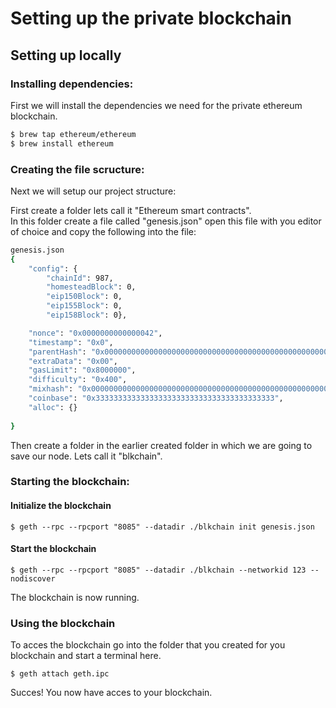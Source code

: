 # Setting up the private blockchain

## Setting up locally

### Installing dependencies:

First we will install the dependencies we need for the private ethereum blockchain.

```bash
$ brew tap ethereum/ethereum
$ brew install ethereum
```

### Creating the file scructure:

Next we will setup our project structure:

First create a folder lets call it "Ethereum smart contracts".   
In this folder create a file called "genesis.json" open this file with you editor of choice and copy the following into the file:

```bash
genesis.json
{
    "config": {
        "chainId": 987, 
        "homesteadBlock": 0,
        "eip150Block": 0, 
        "eip155Block": 0, 
        "eip158Block": 0},

    "nonce": "0x0000000000000042",
    "timestamp": "0x0",
    "parentHash": "0x0000000000000000000000000000000000000000000000000000000000000000",
    "extraData": "0x00",
    "gasLimit": "0x8000000",
    "difficulty": "0x400",
    "mixhash": "0x0000000000000000000000000000000000000000000000000000000000000000",
    "coinbase": "0x3333333333333333333333333333333333333333",
    "alloc": {}
    
}
```

Then create a folder in the earlier created folder in which we are going to save our node. Lets call it "blkchain".

### Starting the blockchain:

#### Initialize the blockchain

```
$ geth --rpc --rpcport "8085" --datadir ./blkchain init genesis.json
```

#### Start the blockchain

```text
$ geth --rpc --rpcport "8085" --datadir ./blkchain --networkid 123 --nodiscover
```

The blockchain is now running.

### Using the blockchain

To acces the blockchain go into the folder that you created for you blockchain and start a terminal here.

```text
$ geth attach geth.ipc 
```

Succes! You now have acces to your blockchain.

